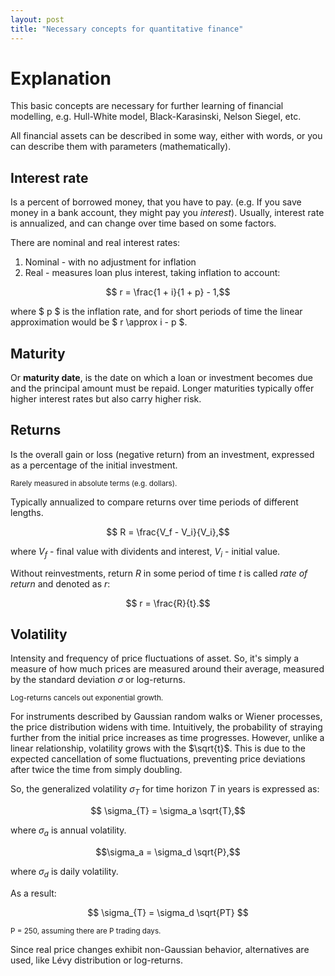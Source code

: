 ```yaml
---
layout: post
title: "Necessary concepts for quantitative finance"
---
```


# Explanation

This basic concepts are necessary for further learning of financial modelling, e.g. Hull-White model, Black-Karasinski, Nelson Siegel, etc. 

All financial assets can be described in some way, either with words, or you can describe them with parameters (mathematically).

## Interest rate

Is a percent of borrowed money, that you have to pay. (e.g. If you save money in a bank account, they might pay you _interest_). Usually, interest rate is annualized, and can change over time based on some factors.  

There are nominal and real interest rates:

1. Nominal - with no adjustment for inflation
2. Real - measures loan plus interest, taking inflation to account:

$$ r = \frac{1 + i}{1 + p} - 1,$$

where $ p $ is the inflation rate, and for short periods of time the linear approximation would be $ r \approx i - p $.

## Maturity 

Or **maturity date**, is the date on which a loan or investment becomes due and the principal amount must be repaid. Longer maturities typically offer higher interest rates but also carry higher risk.

## Returns 

Is the overall gain or loss (negative return) from an investment, expressed as a percentage of the initial investment. 

<sub>Rarely measured in absolute terms (e.g. dollars). <sub>

Typically annualized to compare returns over time periods of different lengths.

$$ R = \frac{V_f - V_i}{V_i},$$

where $V_f$ - final value with dividents and interest, $V_i$ - initial value.

Without reinvestments, return $R$ in some period of time $t$ is called _rate of return_ and denoted as $r$:

$$ r = \frac{R}{t}.$$ 

## Volatility

Intensity and frequency of price fluctuations of asset. So, it's simply a measure of how much prices are measured around their average, measured by the standard deviation $\sigma$ or log-returns.

<sub> Log-returns cancels out exponential growth. <sub>


For instruments described by Gaussian random walks or Wiener processes, the price distribution widens with time. Intuitively, the probability of straying further from the initial price increases as time progresses. However, unlike a linear relationship, volatility grows with the $\sqrt{t}$. This is due to the expected cancellation of some fluctuations, preventing price deviations after twice the time from simply doubling. 

So, the generalized volatility $\sigma_T$ for time horizon $T$ in years is expressed as:

$$ \sigma_{T} = \sigma_a \sqrt{T},$$

where $\sigma_a$ is annual volatility.

$$\sigma_a = \sigma_d \sqrt{P},$$

where $\sigma_d$ is daily volatility.

As a result:

$$ \sigma_{T} = \sigma_d \sqrt{PT} $$

<sub> P = 250, assuming there are P trading days. <sub>

Since real price changes exhibit non-Gaussian behavior, alternatives are used, like Lévy distribution or log-returns.



